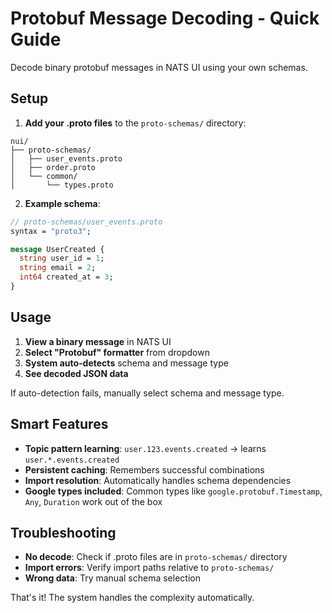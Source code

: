# Protobuf Message Decoding - Quick Guide

Decode binary protobuf messages in NATS UI using your own schemas.

## Setup

1. **Add your .proto files** to the `proto-schemas/` directory:
```
nui/
├── proto-schemas/
│   ├── user_events.proto
│   ├── order.proto
│   └── common/
│       └── types.proto
```

2. **Example schema**:
```protobuf
// proto-schemas/user_events.proto
syntax = "proto3";

message UserCreated {
  string user_id = 1;
  string email = 2;
  int64 created_at = 3;
}
```

## Usage

1. **View a binary message** in NATS UI
2. **Select "Protobuf" formatter** from dropdown
3. **System auto-detects** schema and message type
4. **See decoded JSON data**

If auto-detection fails, manually select schema and message type.

## Smart Features

- **Topic pattern learning**: `user.123.events.created` → learns `user.*.events.created`
- **Persistent caching**: Remembers successful combinations
- **Import resolution**: Automatically handles schema dependencies
- **Google types included**: Common types like `google.protobuf.Timestamp`, `Any`, `Duration` work out of the box

## Troubleshooting

- **No decode**: Check if .proto files are in `proto-schemas/` directory
- **Import errors**: Verify import paths relative to `proto-schemas/`
- **Wrong data**: Try manual schema selection

That's it! The system handles the complexity automatically.